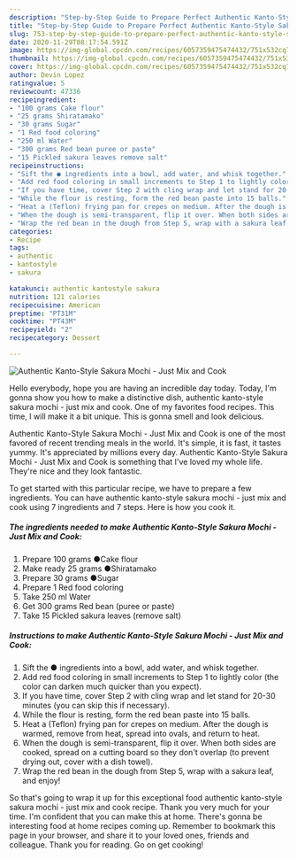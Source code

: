 ```yaml
---
description: "Step-by-Step Guide to Prepare Perfect Authentic Kanto-Style Sakura Mochi - Just Mix and Cook"
title: "Step-by-Step Guide to Prepare Perfect Authentic Kanto-Style Sakura Mochi - Just Mix and Cook"
slug: 753-step-by-step-guide-to-prepare-perfect-authentic-kanto-style-sakura-mochi-just-mix-and-cook
date: 2020-11-29T08:17:54.591Z
image: https://img-global.cpcdn.com/recipes/6057359475474432/751x532cq70/authentic-kanto-style-sakura-mochi-just-mix-and-cook-recipe-main-photo.jpg
thumbnail: https://img-global.cpcdn.com/recipes/6057359475474432/751x532cq70/authentic-kanto-style-sakura-mochi-just-mix-and-cook-recipe-main-photo.jpg
cover: https://img-global.cpcdn.com/recipes/6057359475474432/751x532cq70/authentic-kanto-style-sakura-mochi-just-mix-and-cook-recipe-main-photo.jpg
author: Devin Lopez
ratingvalue: 5
reviewcount: 47336
recipeingredient:
- "100 grams Cake flour"
- "25 grams Shiratamako"
- "30 grams Sugar"
- "1 Red food coloring"
- "250 ml Water"
- "300 grams Red bean puree or paste"
- "15 Pickled sakura leaves remove salt"
recipeinstructions:
- "Sift the ● ingredients into a bowl, add water, and whisk together."
- "Add red food coloring in small increments to Step 1 to lightly color (the color can darken much quicker than you expect)."
- "If you have time, cover Step 2 with cling wrap and let stand for 20-30 minutes (you can skip this if necessary)."
- "While the flour is resting, form the red bean paste into 15 balls."
- "Heat a (Teflon) frying pan for crepes on medium. After the dough is warmed, remove from heat, spread into ovals, and return to heat."
- "When the dough is semi-transparent, flip it over. When both sides are cooked, spread on a cutting board so they don&#39;t overlap (to prevent drying out, cover with a dish towel)."
- "Wrap the red bean in the dough from Step 5, wrap with a sakura leaf, and enjoy!"
categories:
- Recipe
tags:
- authentic
- kantostyle
- sakura

katakunci: authentic kantostyle sakura 
nutrition: 121 calories
recipecuisine: American
preptime: "PT31M"
cooktime: "PT43M"
recipeyield: "2"
recipecategory: Dessert

---
```



![Authentic Kanto-Style Sakura Mochi - Just Mix and Cook](https://img-global.cpcdn.com/recipes/6057359475474432/751x532cq70/authentic-kanto-style-sakura-mochi-just-mix-and-cook-recipe-main-photo.jpg)

Hello everybody, hope you are having an incredible day today. Today, I'm gonna show you how to make a distinctive dish, authentic kanto-style sakura mochi - just mix and cook. One of my favorites food recipes. This time, I will make it a bit unique. This is gonna smell and look delicious.

Authentic Kanto-Style Sakura Mochi - Just Mix and Cook is one of the most favored of recent trending meals in the world. It's simple, it is fast, it tastes yummy. It's appreciated by millions every day. Authentic Kanto-Style Sakura Mochi - Just Mix and Cook is something that I've loved my whole life. They're nice and they look fantastic.




To get started with this particular recipe, we have to prepare a few ingredients. You can have authentic kanto-style sakura mochi - just mix and cook using 7 ingredients and 7 steps. Here is how you cook it.

<!--inarticleads1-->

##### The ingredients needed to make Authentic Kanto-Style Sakura Mochi - Just Mix and Cook:

1. Prepare 100 grams ●Cake flour
1. Make ready 25 grams ●Shiratamako
1. Prepare 30 grams ●Sugar
1. Prepare 1 Red food coloring
1. Take 250 ml Water
1. Get 300 grams Red bean (puree or paste)
1. Take 15 Pickled sakura leaves (remove salt)




<!--inarticleads2-->

##### Instructions to make Authentic Kanto-Style Sakura Mochi - Just Mix and Cook:

1. Sift the ● ingredients into a bowl, add water, and whisk together.
1. Add red food coloring in small increments to Step 1 to lightly color (the color can darken much quicker than you expect).
1. If you have time, cover Step 2 with cling wrap and let stand for 20-30 minutes (you can skip this if necessary).
1. While the flour is resting, form the red bean paste into 15 balls.
1. Heat a (Teflon) frying pan for crepes on medium. After the dough is warmed, remove from heat, spread into ovals, and return to heat.
1. When the dough is semi-transparent, flip it over. When both sides are cooked, spread on a cutting board so they don&#39;t overlap (to prevent drying out, cover with a dish towel).
1. Wrap the red bean in the dough from Step 5, wrap with a sakura leaf, and enjoy!




So that's going to wrap it up for this exceptional food authentic kanto-style sakura mochi - just mix and cook recipe. Thank you very much for your time. I'm confident that you can make this at home. There's gonna be interesting food at home recipes coming up. Remember to bookmark this page in your browser, and share it to your loved ones, friends and colleague. Thank you for reading. Go on get cooking!
